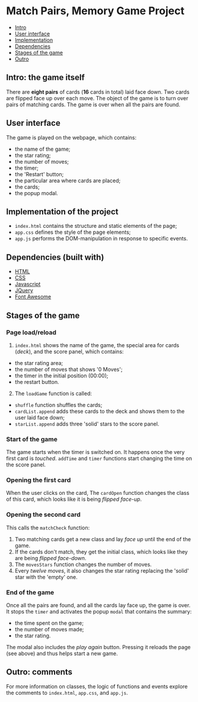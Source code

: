 # Match Pairs, Memory Game Project

- [Intro](#intro-the-game-itself)
- [User interface](#user-interface)
- [Implementation](#implementation-of-the-project)
- [Dependencies](#dependencies-built-with)
- [Stages of the game](#stages-of-the-game)
- [Outro](#outro-comments)

## Intro: the game itself

There are **eight pairs** of cards (**16** cards in total) laid face down. Two
cards are flipped face up over each move. The object of the game is to turn over
pairs of matching cards. The game is over when all the pairs are found.

## User interface

The game is played on the webpage, which contains:

- the name of the game;
- the star rating;
- the number of moves;
- the timer;
- the 'Restart' button;
- the particular area where cards are placed;
- the cards;
- the popup modal.

## Implementation of the project

- `index.html` contains the structure and static elements of the page;
- `app.css` defines the style of the page elements;
- `app.js` performs the DOM-manipulation in response to specific events.

## Dependencies (built with)

- [HTML](https://www.w3.org/html/)
- [CSS](https://www.w3.org/Style/CSS/)
- [Javascript](https://developer.mozilla.org/bm/docs/Web/JavaScript)
- [JQuery](http://jquery.com/)
- [Font Awesome](https://fontawesome.com/)

## Stages of the game

### Page load/reload

1. `index.html` shows the name of the game, the special area for cards (*deck*),
   and the score panel, which contains:
 - the star rating area;
 - the number of moves that shows '0 Moves';
 - the timer in the initial position (00:00);
 - the restart button.
2. The `loadGame` function is called:
 - `shuffle` function shuffles the cards;
 - `cardList.append` adds these cards to the deck and shows them to the user
  laid face down;
 - `starList.append` adds three 'solid' stars to the score panel.

### Start of the game

The game starts when the timer is switched on. It happens once the very first
card is *touched*. `addTime` and `timer` functions start changing the time on
the score panel.

### Opening the first card

When the user clicks on the card, The `cardOpen` function changes the class of
this card, which looks like it is being *flipped face-up*.

### Opening the second card

This calls the `matchCheck` function:
1. Two matching cards get a new class and lay *face up* until the end of the
   game.
2. If the cards don't match, they get the initial class, which looks like they
   are being *flipped face-down*.
3. The `movesStars` function changes the number of moves.
4. Every *twelve moves*, it also changes the star rating replacing the 'solid'
   star with the 'empty' one.

### End of the game

Once all the pairs are found, and all the cards lay face up, the game is over.
It stops the `timer` and activates the popup `modal` that contains the summary:
- the time spent on the game;
- the number of moves made;
- the star rating.

The modal also includes the *play again* button. Pressing it reloads the page
(see above) and thus helps start a new game.

## Outro: comments

For more information on classes, the logic of functions and events explore the
comments to `index.html`, `app.css`, and `app.js`.